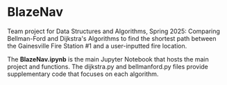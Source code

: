 # BlazeNav
Team project for Data Structures and Algorithms, Spring 2025:
Comparing Bellman-Ford and Dijkstra's Algorithms to find the shortest path between the Gainesville Fire Station #1 and a user-inputted fire location.

The **BlazeNav.ipynb** is the main Jupyter Notebook that hosts the main project and functions. The dijkstra.py and bellmanford.py files provide supplementary code that focuses on each algorithm.